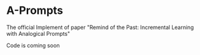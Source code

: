 # A-Prompts
The official Implement of paper "Remind of the Past: Incremental Learning with Analogical Prompts"

Code is coming soon
